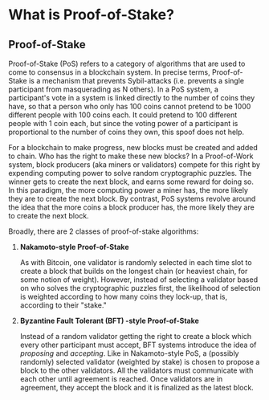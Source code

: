 # What is Proof-of-Stake?

## Proof-of-Stake <a id="intro"></a>

Proof-of-Stake \(PoS\) refers to a category of algorithms that are used to come to consensus in a blockchain system. In precise terms, Proof-of-Stake is a mechanism that prevents Sybil-attacks \(i.e. prevents a single participant from masquerading as N others\). In a PoS system, a participant's vote in a system is linked directly to the number of coins they have, so that a person who only has 100 coins cannot pretend to be 1000 different people with 100 coins each. It could pretend to 100 different people with 1 coin each, but since the voting power of a participant is proportional to the number of coins they own, this spoof does not help.

For a blockchain to make progress, new blocks must be created and added to chain. Who has the right to make these new blocks? In a Proof-of-Work system, block producers \(aka miners or validators\) compete for this right by expending computing power to solve random cryptographic puzzles. The winner gets to create the next block, and earns some reward for doing so. In this paradigm, the more computing power a miner has, the more likely they are to create the next block. By contrast, PoS systems revolve around the idea that the more coins a block producer has, the more likely they are to create the next block.

Broadly, there are 2 classes of proof-of-stake algorithms:

1. **Nakamoto-style Proof-of-Stake**

   As with Bitcoin, one validator is randomly selected in each time slot to create a block that builds on the longest chain \(or heaviest chain, for some notion of weight\). However, instead of selecting a validator based on who solves the cryptographic puzzles first, the likelihood of selection is weighted according to how many coins they lock-up, that is, according to their "stake."

2. **Byzantine Fault Tolerant \(BFT\) -style Proof-of-Stake**

   Instead of a random validator getting the right to create a block which every other participant must accept, BFT systems introduce the idea of _proposing_ and _accepting_. Like in Nakamoto-style PoS, a \(possibly randomly\) selected validator \(weighted by stake\) is chosen to propose a block to the other validators. All the validators must communicate with each other until agreement is reached. Once validators are in agreement, they accept the block and it is finalized as the latest block.


